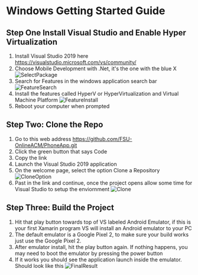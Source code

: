# Windows Getting Started Guide 
## Step One Install Visual Studio and Enable Hyper Virtualization
1. Install Visual Studio 2019 here https://visualstudio.microsoft.com/vs/community/
1. Choose Mobile Development with .Net, it's the one with the blue X
![SelectPackage](https://github.com/FSU-OnlineACM/PhoneApp/blob/master/HowToGetStartedPictures/ChooseMobileDevelopmentWithDotNet.png)
1. Search for Features in the windows application search bar
![FeatureSearch](https://github.com/FSU-OnlineACM/PhoneApp/blob/master/HowToGetStartedPictures/WindowsFeaturesSearch.png)
1. Install the features called HyperV or HyperVirtualization and Virtual Machine Platform
![FeatureInstall](https://github.com/FSU-OnlineACM/PhoneApp/blob/master/HowToGetStartedPictures/VirtualMachineAndHyperVSelection.png)
1. Reboot your computer when prompted

## Step Two: Clone the Repo
1. Go to this web address https://github.com/FSU-OnlineACM/PhoneApp.git
1. Click the green button that says Code
1. Copy the link 
1. Launch the Visual Studio 2019 application
1. On the welcome page, select the option Clone a Repository
![CloneOption](https://github.com/FSU-OnlineACM/PhoneApp/blob/master/HowToGetStartedPictures/GetStarted.PNG)
1. Past in the link and continue, once the project opens allow some time for Visual Studio to setup the enviornment
![Clone](https://github.com/FSU-OnlineACM/PhoneApp/blob/master/HowToGetStartedPictures/CloneRepo.PNG)

## Step Three: Build the Project
1. Hit that play button towards top of VS labeled Android Emulator, if this is your first Xamarin program VS will install an Android emulator to your PC
1. The default emulator is a Google Pixel 2, to make sure your build works just use the Google Pixel 2. 
1. After emulator install, hit the play button again. If nothing happens, you may need to boot the emulator by pressing the power button
1. If it works you should see the application launch inside the emulator. Should look like this
![FinalResult](https://github.com/FSU-OnlineACM/PhoneApp/blob/master/HowToGetStartedPictures/InteractWithTheApplication.png)



